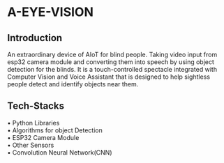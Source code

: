 # A-EYE-VISION

## Introduction
An extraordinary device of AIoT for blind people.
Taking video input from esp32 camera module and converting them into speech by using object detection for the blinds.
It is a touch-controlled spectacle integrated with Computer Vision and Voice Assistant that is designed to help sightless people detect and identify objects near them.

## Tech-Stacks
• Python Libraries<br />
• Algorithms for object Detection<br />
• ESP32 Camera Module<br />
• Other Sensors<br />
• Convolution Neural Network(CNN)
